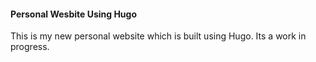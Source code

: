 #### Personal Wesbite Using Hugo

This is my new personal website which is built using Hugo. Its a work in progress.
